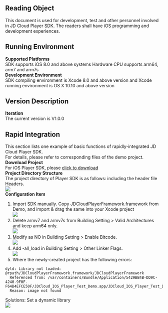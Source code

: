 ## Reading Object
This document is used for development, test and other personnel involved in JD Cloud Player SDK. The readers shall have iOS programming and development experiences.
## Running Environment
**Supported Platforms**  
SDK supports iOS 8.0 and above systems
Hardware CPU supports arm64, arm7 and arm7s  
**Development Environment**  
SDK compiling environment is Xcode 8.0 and above version and Xcode running environment is OS X 10.10 and above version  

## Version Description  
**Iteration**  
The current version is V1.0.0    

## Rapid Integration  
This section lists one example of basic functions of rapidly-integrated JD Cloud Player SDK.  
For details, please refer to corresponding files of the demo project.  
**Download Project**   
For iOS Player SDK, please <a href="https://zhanghao274.s3.cn-north-1.jdcloud-oss.com/SDK/live/jdcloud_live_ios_demo.zip">click to download</a>  
**Project Directory Structure**   
The project directory of Player SDK is as follows: including the header file Headers.  
![](https://github.com/jdcloudcom/cn/blob/cn-Live-Video/image/live-video/ios%E6%92%AD%E6%94%BE1.png)  
**Configuration Item**  
1. Import SDK manually. Copy JDCloudPlayerFramework.framework from Demo, and import & drag the same into your Xcode project    
![](https://github.com/jdcloudcom/cn/blob/cn-Live-Video/image/live-video/ios%E6%92%AD%E6%94%BE2.png)      
2. Delete armv7 and armv7s from Building Setting > Valid Architectures and keep arm64 only.    
![](https://github.com/jdcloudcom/cn/blob/cn-Live-Video/image/live-video/ios%E6%92%AD%E6%94%BE3.png)      
3. Modify as NO in Building Setting > Enable Bitcode.  
![](https://github.com/jdcloudcom/cn/blob/cn-Live-Video/image/live-video/ios%E6%92%AD%E6%94%BE4.png)   
4. Add -all_load in Building Setting > Other Linker Flags.  
![](https://github.com/jdcloudcom/cn/blob/cn-Live-Video/image/live-video/ios%E6%92%AD%E6%94%BE5.png)   
5. Where the newly-created project has the following errors:  
```
dyld: Library not loaded: @rpath/JDCloudPlayerFramework.framework/JDCloudPlayerFramework
  Referenced from: /var/containers/Bundle/Application/5429BB4B-DD9C-4240-9F0F-F64B4EFCE50F/JDCloud_IOS_Player_Test_Demo.app/JDCloud_IOS_Player_Test_Demo
  Reason: image not found
```
Solutions: Set a dynamic library    
![](https://github.com/jdcloudcom/cn/blob/cn-Live-Video/image/live-video/ios%E6%92%AD%E6%94%BE6.png)   

